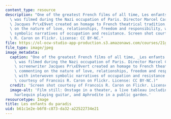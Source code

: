 ```yaml
---
content_type: resource
description: "One of the greatest French films of all time, Les enfants du paradis\
  \ was filmed during the Nazi occupation of Paris. Director Marcel Carn\xE9 and screenwriter\
  \ Jacques Pr\xE9vet created an homage to French theatrical tradition, commenting\
  \ on the nature of love, relationships, freedom and responsibility, with interwoven\
  \ symbolic narratives of occupation and resistance. Screen shot courtesy of Francois\
  \ R. Caron on Flickr. License: CC BY-NC."
file: https://ol-ocw-studio-app-production.s3.amazonaws.com/courses/21g-052-french-film-classics-spring-2015/b61c1e2eb6f8c873da32a22522734e21_21g-052s15.jpg
file_type: image/jpeg
image_metadata:
  caption: "One of the greatest French films of all time, _Les enfants du paradis_\
    \ was filmed during the Nazi occupation of Paris. Director Marcel Carn\xE9 and\
    \ screenwriter Jacques Pr\xE9vert created an homage to French theatrical tradition,\
    \ commenting on the nature of love, relationships, freedom and responsibility,\
    \ with interwoven symbolic narratives of occupation and resistance. (Screen shot\
    \ courtesy of Francois R. Caron on Flickr. License: CC BY-NC.)"
  credit: 'Screen shot courtesy of Francois R. Caron on Flickr. License: CC BY-NC.'
  image-alt: 'Film still: Onstage in a theater, a live tableau including a mime, a
    harlequin playing guitar, and Aphrodite in a public garden.'
resourcetype: Image
title: Les enfants du paradis
uid: b61c1e2e-b6f8-c873-da32-a22522734e21
---
```

